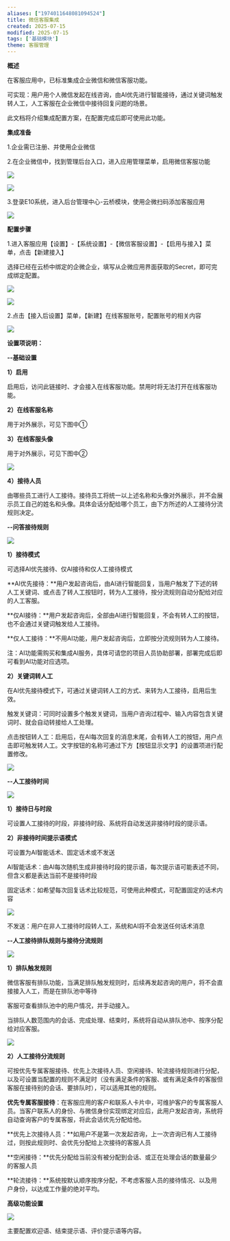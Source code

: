 ```yaml
---
aliases: ["1974011648081094524"]
title: 微信客服集成
created: 2025-07-15
modified: 2025-07-15
tags: ['基础模块']
theme: 客服管理
---
```


**概述**

在客服应用中，已标准集成企业微信和微信客服功能。

可实现：用户用个人微信发起在线咨询，由AI优先进行智能接待，通过关键词触发转人工，人工客服在企业微信中接待回复问题的场景。

此文档将介绍集成配置方案，在配置完成后即可使用此功能。

**集成准备**

1.企业需已注册、并使用企业微信

2.在企业微信中，找到管理后台入口，进入应用管理菜单，启用微信客服功能

![](https://myhelpdoc.oss-cn-heyuan.aliyuncs.com/mdimages/8e0a78dbe3b621f6082d85bdcf2c6de1.jpg)

![](https://myhelpdoc.oss-cn-heyuan.aliyuncs.com/mdimages/2050f34e4dcfb78263d239506c3b94bd.jpg)

3.登录E10系统，进入后台管理中心-云桥模块，使用企微扫码添加客服应用

![](https://myhelpdoc.oss-cn-heyuan.aliyuncs.com/mdimages/8c707ebc54b17604da4928a0d17ae8bb.jpg)

**配置步骤**

1.进入客服应用【设置】-【系统设置】-【微信客服设置】-【启用与接入】菜单，点击【新建接入】

选择已经在云桥中绑定的企微企业，填写从企微应用界面获取的Secret，即可完成绑定配置。

![](https://myhelpdoc.oss-cn-heyuan.aliyuncs.com/mdimages/1220c4bf9cee47a79d87545952e68f48.jpg)

![](https://myhelpdoc.oss-cn-heyuan.aliyuncs.com/mdimages/0a29bbb1b4dd72714c47ae25ed8bdd10.jpg)

2.点击【接入后设置】菜单，【新建】在线客服账号，配置账号的相关内容

![](https://myhelpdoc.oss-cn-heyuan.aliyuncs.com/mdimages/50662aa491c583634b3ef2d2239a7fa6.jpg)

**设置项说明：**

**--基础设置**

**1）启用**

启用后，访问此链接时、才会接入在线客服功能。禁用时将无法打开在线客服功能。

**2）在线客服名称**

用于对外展示，可见下图中①

**3）在线客服头像**

用于对外展示，可见下图中②

![](https://myhelpdoc.oss-cn-heyuan.aliyuncs.com/mdimages/abbf423f69db9a791bf3f7959366c709.jpg)

**4）接待人员**

由哪些员工进行人工接待。接待员工将统一以上述名称和头像对外展示，并不会展示员工自己的姓名和头像。具体会话分配给哪个员工，由下方所述的人工接待分流规则决定。

**--问答接待规则**

![](https://myhelpdoc.oss-cn-heyuan.aliyuncs.com/mdimages/1fea2a528e160bb232aea9e393df7938.jpg)

**1）接待模式**

可选择AI优先接待、仅AI接待和仅人工接待模式

**AI优先接待：**用户发起咨询后，由AI进行智能回复，当用户触发了下述的转人工关键词、或点击了转人工按钮时，转为人工接待，按分流规则自动分配给对应的人工客服。

**仅AI接待：**用户发起咨询后，全部由AI进行智能回复，不会有转人工的按钮，也不会通过关键词触发给人工接待。

**仅人工接待：**不用AI功能，用户发起咨询后，立即按分流规则转为人工接待。

注：AI功能需购买和集成AI服务，具体可请您的项目人员协助部署，部署完成后即可看到AI功能对应选项。

**2）关键词转人工**

在AI优先接待模式下，可通过关键词转人工的方式、来转为人工接待，启用后生效。

触发关键词：可同时设置多个触发关键词，当用户咨询过程中、输入内容包含关键词时、就会自动转接给人工处理。

点击按钮转人工：启用后，在AI每次回复的消息末尾，会有转人工的按钮，用户点击即可触发转人工。文字按钮的名称可通过下方【按钮显示文字】的设置项进行配置修改。

![](https://myhelpdoc.oss-cn-heyuan.aliyuncs.com/mdimages/d41939aa655ba6cf019f4bca26a22c98.jpg)

**--人工接待时间**

![](https://myhelpdoc.oss-cn-heyuan.aliyuncs.com/mdimages/70a18b3c86cafd9b4877ccd9e65f19d4.jpg)

**1）接待日与时段**

可设置人工接待的时段，非接待时段、系统将自动发送非接待时段的提示语。

**2）非接待时间提示语模式**

可设置为AI智能话术、固定话术或不发送

AI智能话术：由AI每次随机生成非接待时段的提示语，每次提示语可能表述不同，但含义都是表达当前不是接待时段

固定话术：如希望每次回复话术比较规范，可使用此种模式，可配置固定的话术内容

![](https://myhelpdoc.oss-cn-heyuan.aliyuncs.com/mdimages/e4ab27be9ea11679a5b9f3efe2ff310d.jpg)

不发送：用户在非人工接待时段转人工，系统和AI将不会发送任何话术消息

**--人工接待排队规则与接待分流规则**

**![](https://myhelpdoc.oss-cn-heyuan.aliyuncs.com/mdimages/7a697233d9756bb61f60429b6a0433de.jpg)**

**1）排队触发规则**

微信客服有排队功能，当满足排队触发规则时，后续再发起咨询的用户，将不会直接接入人工，而是在排队池中等待

客服可查看排队池中的用户情况，并手动接入。

当排队人数范围内的会话、完成处理、结束时，系统将自动从排队池中、按序分配给对应客服。

![](https://myhelpdoc.oss-cn-heyuan.aliyuncs.com/mdimages/1e95591a1c61e07e9f63dabd69c6418f.jpg)

**2）人工接待分流规则**

可按优先专属客服接待、优先上次接待人员、空闲接待、轮流接待规则进行分配，以及可设置当配置的规则不满足时（没有满足条件的客服、或有满足条件的客服但客服在接待别的会话、要排队时），可以适用其他的规则。

**优先专属客服接待**：在客服应用的客户和联系人卡片中，可维护客户的专属客服人员。当客户联系人的身份、与微信身份实现绑定对应后，此用户发起咨询，系统将自动查询客户的专属客服，将此会话优先分配给他。

**优先上次接待人员：**如用户不是第一次发起咨询，上一次咨询已有人工接待过，则按此规则时、会优先分配给上次接待的客服人员

**空闲接待：**优先分配给当前没有被分配到会话、或正在处理会话的数量最少的客服人员

**轮流接待：**系统按默认顺序按序分配，不考虑客服人员的接待情况、以及用户身份，以达成工作量的绝对平均。

**高级功能设置**

![](https://myhelpdoc.oss-cn-heyuan.aliyuncs.com/mdimages/035dfcf21ea93e95828840e11ad0ce44.jpg)

主要配置欢迎语、结束提示语、评价提示语等内容。

